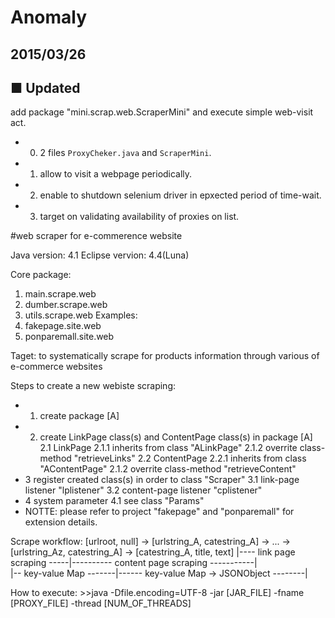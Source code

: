 Anomaly
========

## 2015/03/26

## ■ Updated
add package "mini.scrap.web.ScraperMini" and execute simple web-visit act.
- 0. 2 files `ProxyCheker.java` and `ScraperMini`.
- 1. allow to visit a webpage periodically.
- 2. enable to shutdown selenium driver in epxected period of time-wait.
- 3. target on validating availability of proxies on list.


#web scraper for e-commerence website

Java version: 4.1
Eclipse vervion: 4.4(Luna)

Core package:
  1. main.scrape.web
  2. dumber.scrape.web
  3. utils.scrape.web
Examples: 
  1. fakepage.site.web
  2. ponparemall.site.web

Taget: to systematically scrape for products information through various of e-commerce websites

Steps to create a new webiste scraping:
 - 1. create package [A]
 - 2. create LinkPage class(s) and ContentPage class(s) in package [A]
   2.1 LinkPage
   2.1.1 inherits from class "ALinkPage"
   2.1.2 overrite class-method "retrieveLinks"
   2.2 ContentPage
   2.2.1 inherits from class "AContentPage"
   2.1.2 overrite class-method "retrieveContent"
 - 3 register created class(s) in order to class "Scraper"
   3.1 link-page listener "lplistener"
   3.2 content-page listener "cplistener"
 - 4 system parameter
   4.1 see class "Params"
 - NOTTE: please refer to project "fakepage" and "ponparemall" for extension details.


Scrape workflow:
  [urlroot, null] -> [urlstring_A, catestring_A] ->  ... -> [urlstring_Az, catestring_A]  -> [catestring_A, title, text]
  |---- link page  scraping		-----|---------- content page scraping -----------|  
  |--       key-value Map   -------|------ key-value Map  -> JSONObject --------|


How to execute:
	>>java -Dfile.encoding=UTF-8 -jar [JAR_FILE] -fname [PROXY_FILE] -thread [NUM_OF_THREADS]
